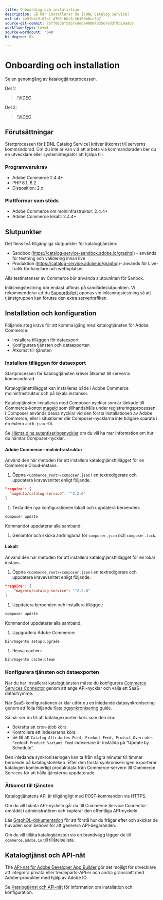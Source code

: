 ```yaml
---
title: Onboarding och installation
description: Så här installerar du [!DNL Catalog Service]
exl-id: 4e9fbdc9-67a1-4703-b8c0-8b159e0cc2a7
source-git-commit: 75ff893bf5867ededa49807835676ddf9b19adc9
workflow-type: tm+mt
source-wordcount: '649'
ht-degree: 0%

---
```


# Onboarding och installation

Se en genomgång av katalogtjänstprocessen.

Del 1:

>[!VIDEO](https://video.tv.adobe.com/v/3415599)

Del 2:

>[!VIDEO](https://video.tv.adobe.com/v/3415600)

## Förutsättningar

Startprocessen för [!DNL Catalog Service] kräver åtkomst till serverns kommandorad. Om du inte är van vid att arbeta via kommandoraden ber du en utvecklare eller systemintegratör att hjälpa till.

### Programvarukrav

- Adobe Commerce 2.4.4+
- PHP 8.1, 8.2
- Disposition: 2.x

### Plattformar som stöds

- Adobe Commerce om molninfrastruktur: 2.4.4+
- Adobe Commerce lokalt: 2.4.4+

## Slutpunkter

Det finns två tillgängliga slutpunkter för katalogtjänsten:

- Sandbox (https://catalog-service-sandbox.adobe.io/graphql) - används för testning och validering innan live
- Produktion (https://catalog-service.adobe.io/graphql)- används för Live-trafik för handlare och webbplatser

Alla testinstanser av Commerce bör använda slutpunkten för Sanbox.

Inläsningstestning bör endast utföras på sandlådeslutpunkten. Vi rekommenderar att du [Supportbiljett](https://experienceleague.adobe.com/docs/commerce-knowledge-base/kb/help-center-guide/magento-help-center-user-guide.html#submit-ticket) öppnas vid inläsningstestning så att tjänstgruppen kan förutse den extra servertrafiken.

## Installation och konfiguration

Följande steg krävs för att komma igång med katalogtjänsten för Adobe Commerce:

- Installera tilläggen för dataexport
- Konfigurera tjänsten och dataexporten
- Åtkomst till tjänsten

### Installera tilläggen för dataexport

Startprocessen för katalogtjänsten kräver åtkomst till serverns kommandorad.

Katalogtjänsttillägget kan installeras både i Adobe Commerce molninfrastruktur och på lokala instanser.

Katalogtjänsten installeras med Composer-nycklar som är länkade till Commerce-kontot [mageid](https://developer.adobe.com/commerce/marketplace/guides/sellers/profile-personal/#field-descriptions) som tillhandahålls under registreringsprocessen. I Composer används dessa nycklar vid den första installationen av Adobe Commerce, eller i situationer där Composer-nycklarna inte tidigare sparats i en extern `auth.json` -fil.

Se [Hämta dina autentiseringsnycklar](https://experienceleague.adobe.com/docs/commerce-operations/installation-guide/prerequisites/authentication-keys.html) om du vill ha mer information om hur du hämtar Composer-nycklar.

#### Adobe Commerce i molninfrastruktur

Använd den här metoden för att installera katalogtjänsttillägget för en Commerce Cloud-instans.

1. Öppna `<Commerce_root>/composer.json` i en textredigerare och uppdatera kravavsnittet enligt följande:

```json
"require": {
  "magento/catalog-service": "^2.2.0"
}
```

1. Testa den nya konfigurationen lokalt och uppdatera beroenden:

```bash
composer update
```

Kommandot uppdaterar alla samband.

1. Genomför och skicka ändringarna för `composer.json` och `composer.lock`.

#### Lokalt

Använd den här metoden för att installera katalogtjänsttillägget för en lokal instans.

1. Öppna `<Commerce_root>/composer.json` i en textredigerare och uppdatera kravavsnittet enligt följande:

```json
"require": {
    "magento/catalog-service": "^2.2.0"
}
```

1. Uppdatera beroenden och installera tillägget:

```bash
composer update
```

Kommandot uppdaterar alla samband.

1. Uppgradera Adobe Commerce:

```bash
bin/magento setup:upgrade
```

1. Rensa cachen:

```bash
bin/magento cache:clean
```

### Konfigurera tjänsten och dataexporten

När du har installerat katalogtjänsten måste du konfigurera [Commerce Services Connector](https://experienceleague.adobe.com/docs/commerce-merchant-services/user-guides/integration-services/saas.html#apikey) genom att ange API-nycklar och välja ett SaaS-datautrymme.

När SaaS-konfigurationen är klar utför du en inledande datasynkronisering genom att följa följande [Katalogsynkronisering](https://experienceleague.adobe.com/docs/commerce-merchant-services/user-guides/data-services/catalog-sync.html) guide.

Så här ser du till att katalogexporten körs som den ska:

- Bekräfta att cron-jobb körs.
- Kontrollera att indexerarna körs.
- Se till att `Catalog Attributes Feed, Product Feed, Product Overrides Feed`och `Product Variant Feed` indexerare är inställda på &quot;Update by Schedule&quot;.

Den inledande synkroniseringen kan ta från några minuter till timmar beroende på katalogstorleken. Efter den första synkroniseringen exporterar katalogen kontinuerligt produktdata från Commerce-servern till Commerce Services för att hålla tjänsterna uppdaterade.

### Åtkomst till tjänsten

Katalogtjänstens API är tillgängligt med POST-kommandon via HTTPS.

Om du vill hämta API-nyckeln går du till Commerce Service Connector-området i administratören och kopierar den offentliga API-nyckeln.

Läs [GraphQL-dokumentation](https://developer.adobe.com/commerce/webapi/graphql/) för att förstå hur du frågar efter och skickar de huvuden som behövs för att generera API-begäranden.

Om du vill tillåta katalogtjänsten via en brandvägg lägger du till `commerce.adobe.io` till tillåtelselista.

## Katalogtjänst och API-nät

The [API-nät för Adobe Developer App Builder](https://developer.adobe.com/graphql-mesh-gateway/gateway/overview/) gör det möjligt för utvecklare att integrera privata eller tredjeparts-API:er och andra gränssnitt med Adobe-produkter med hjälp av Adobe IO.

Se  [Katalogtjänst och API-nät](mesh.md) för information om installation och konfiguration.
